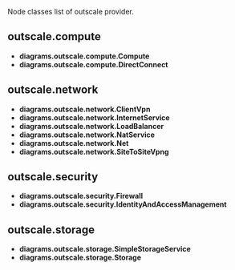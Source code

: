 Node classes list of outscale provider.

## outscale.compute

- **diagrams.outscale.compute.Compute**
- **diagrams.outscale.compute.DirectConnect**

## outscale.network

- **diagrams.outscale.network.ClientVpn**
- **diagrams.outscale.network.InternetService**
- **diagrams.outscale.network.LoadBalancer**
- **diagrams.outscale.network.NatService**
- **diagrams.outscale.network.Net**
- **diagrams.outscale.network.SiteToSiteVpng**

## outscale.security

- **diagrams.outscale.security.Firewall**
- **diagrams.outscale.security.IdentityAndAccessManagement**

## outscale.storage

- **diagrams.outscale.storage.SimpleStorageService**
- **diagrams.outscale.storage.Storage**
